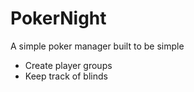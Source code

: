 # PokerNight
A simple poker manager built to be simple

* Create player groups
* Keep track of blinds 